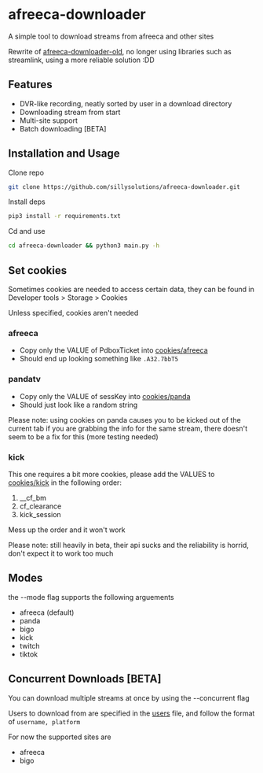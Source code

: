 # afreeca-downloader

A simple tool to download streams from afreeca and other sites

Rewrite of [afreeca-downloader-old](https://github.com/horsaen/afreecatv-downloader-old), no longer using libraries such as streamlink, using a more reliable solution :DD

## Features
- DVR-like recording, neatly sorted by user in a download directory
- Downloading stream from start
- Multi-site support
- Batch downloading [BETA]

## Installation and Usage

Clone repo
```bash
git clone https://github.com/sillysolutions/afreeca-downloader.git
```

Install deps
```bash
pip3 install -r requirements.txt
```

Cd and use
```bash
cd afreeca-downloader && python3 main.py -h
```

## Set cookies

Sometimes cookies are needed to access certain data, they can be found in Developer tools > Storage > Cookies

Unless specified, cookies aren't needed

### afreeca
- Copy only the VALUE of PdboxTicket into [cookies/afreeca](cookies/afreeca)
- Should end up looking something like ``.A32.7bbT5``

### pandatv
- Copy only the VALUE of sessKey into [cookies/panda](cookies/panda)
- Should just look like a random string

Please note: using cookies on panda causes you to be kicked out of the current tab if you are grabbing the info for the same stream, there doesn't seem to be a fix for this (more testing needed)

### kick
This one requires a bit more cookies, please add the VALUES to [cookies/kick](cookies/kick) in the following order:

1. __cf_bm
2. cf_clearance
3. kick_session

Mess up the order and it won't work

Please note: still heavily in beta, their api sucks and the reliability is horrid, don't expect it to work too much

## Modes

the --mode flag supports the following arguements

- afreeca (default)
- panda
- bigo
- kick
- twitch
- tiktok

## Concurrent Downloads [BETA]

You can download multiple streams at once by using the --concurrent flag

Users to download from are specified in the [users](users) file, and follow the format of `username, platform`

For now the supported sites are

- afreeca
- bigo